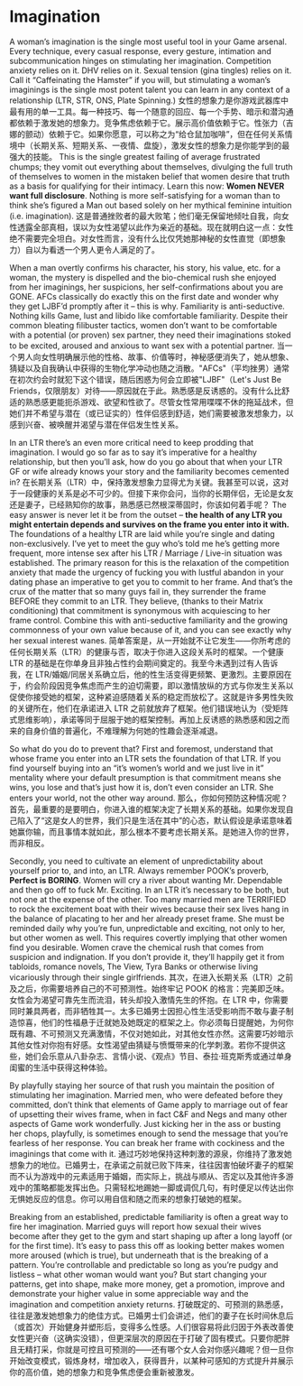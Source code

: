 # Imagination

A woman’s imagination is the single most useful tool in your Game arsenal. Every technique, every casual response, every gesture, intimation and subcommunication hinges on stimulating her imagination. Competition anxiety relies on it. DHV relies on it. Sexual tension (gina tingles) relies on it. Call it “Caffeinating the Hamster” if you will, but stimulating a woman’s imaginings is the single most potent talent you can learn in any context of a relationship (LTR, STR, ONS, Plate Spinning.)
女性的想象力是你游戏武器库中最有用的单一工具。每一种技巧、每一个随意的回应、每一个手势、暗示和潜沟通都依赖于激发她的想象力。竞争焦虑依赖于它。展示高价值依赖于它。性张力（吉娜的颤动）依赖于它。如果你愿意，可以称之为“给仓鼠加咖啡”，但在任何关系情境中（长期关系、短期关系、一夜情、盘旋），激发女性的想象力是你能学到的最强大的技能。
This is the single greatest failing of average frustrated chumps; they vomit out everything about themselves, divulging the full truth of themselves to women in the mistaken belief that women desire that truth as a basis for qualifying for their intimacy. Learn this now: **Women NEVER want full disclosure**. Nothing is more self-satisfying for a woman than to think she’s figured a Man out based solely on her mythical feminine intuition (i.e. imagination).
这是普通挫败者的最大败笔；他们毫无保留地倾吐自我，向女性透露全部真相，误以为女性渴望以此作为亲近的基础。现在就明白这一点：女性绝不需要完全坦白。对女性而言，没有什么比仅凭她那神秘的女性直觉（即想象力）自以为看透一个男人更令人满足的了。

When a man overtly confirms his character, his story, his value, etc. for a woman, the mystery is dispelled and the bio-chemical rush she enjoyed from her imaginings, her suspicions, her self-confirmations about you are GONE. AFCs classically do exactly this on the first date and wonder why they get LJBF’d promptly after it – this is why. Familiarity is anti-seductive. Nothing kills Game, lust and libido like comfortable familiarity. Despite their common bleating filibuster tactics, women don’t want to be comfortable with a potential (or proven) sex partner, they need their imaginations stoked to be excited, aroused and anxious to want sex with a potential partner.
当一个男人向女性明确展示他的性格、故事、价值等时，神秘感便消失了，她从想象、猜疑以及自我确认中获得的生物化学冲动也随之消散。"AFCs"（平均挫男）通常在初次约会时就犯下这个错误，随后困惑为何会立即被"LJBF"（Let's Just Be Friends，仅限朋友）对待——原因就在于此。熟悉感是反诱惑的。没有什么比舒适的熟悉感更能扼杀游戏、欲望和性欲了。尽管女性常用喋喋不休的拖延战术，但她们并不希望与潜在（或已证实的）性伴侣感到舒适，她们需要被激发想象力，以感到兴奋、被唤醒并渴望与潜在伴侣发生性关系。

In an LTR there’s an even more critical need to keep prodding that imagination. I would go so far as to say it’s imperative for a healthy relationship, but then you’ll ask, how do you go about that when your LTR GF or wife already knows your story and the familiarity becomes cemented in?
在长期关系（LTR）中，保持激发想象力显得尤为关键。我甚至可以说，这对于一段健康的关系是必不可少的。但接下来你会问，当你的长期伴侣，无论是女友还是妻子，已经熟知你的故事，熟悉感已然根深蒂固时，你该如何着手呢？
The easy answer is never let it be from the outset – **the health of any LTR you might entertain depends and survives on the frame you enter into it with.** The foundations of a healthy LTR are laid while you’re single and dating non-exclusively. I’ve yet to meet the guy who’s told me he’s getting more frequent, more intense sex after his LTR / Marriage / Live-in situation was established. The primary reason for this is the relaxation of the competition anxiety that made the urgency of fucking you with lustful abandon in your dating phase an imperative to get you to commit to her frame. And that’s the crux of the matter that so many guys fail in, they surrender the frame BEFORE they commit to an LTR. They believe, (thanks to their Matrix conditioning) that commitment is synonymous with acquiescing to her frame control. Combine this with anti-seductive familiarity and the growing commonness of your own value because of it, and you can see exactly why her sexual interest wanes.
简单答案是，从一开始就不让它发生——你所考虑的任何长期关系（LTR）的健康与否，取决于你进入这段关系时的框架。一个健康 LTR 的基础是在你单身且非独占性约会期间奠定的。我至今未遇到过有人告诉我，在 LTR/婚姻/同居关系确立后，他的性生活变得更频繁、更激烈。主要原因在于，约会阶段因竞争焦虑而产生的迫切需要，即以激情放纵的方式与你发生关系以促使你接受她的框架，这种紧迫感随着关系的稳定而放松了。这就是许多男性失败的关键所在，他们在承诺进入 LTR 之前就放弃了框架。他们错误地认为（受矩阵式思维影响），承诺等同于屈服于她的框架控制。再加上反诱惑的熟悉感和因之而来的自身价值的普遍化，不难理解为何她的性趣会逐渐减退。

So what do you do to prevent that? First and foremost, understand that whose frame you enter into an LTR sets the foundation of that LTR. If you find yourself buying into an “it’s women’s world and we just live in it” mentality where your default presumption is that commitment means she wins, you lose and that’s just how it is, don’t even consider an LTR. She enters your world, not the other way around.
那么，你如何预防这种情况呢？首先，最重要的是要明白，你进入谁的框架决定了长期关系的基础。如果你发现自己陷入了“这是女人的世界，我们只是生活在其中”的心态，默认假设是承诺意味着她赢你输，而且事情本就如此，那么根本不要考虑长期关系。是她进入你的世界，而非相反。

Secondly, you need to cultivate an element of unpredictability about yourself prior to, and into, an LTR. Always remember POOK’s proverb, **Perfect is BORING**. Women will cry a river about wanting Mr. Dependable and then go off to fuck Mr. Exciting. In an LTR it’s necessary to be both, but not one at the expense of the other. Too many married men are TERRIFIED to rock the excitement boat with their wives because their sex lives hang in the balance of placating to her and her already preset frame. She must be reminded daily why you’re fun, unpredictable and exciting, not only to her, but other women as well. This requires covertly implying that other women find you desirable. Women crave the chemical rush that comes from suspicion and indignation. If you don’t provide it, they’ll happily get it from tabloids, romance novels, The View, Tyra Banks or otherwise living vicariously through their single girlfriends.
其次，在进入长期关系（LTR）之前及之后，你需要培养自己的不可预测性。始终牢记 POOK 的格言：完美即乏味。女性会为渴望可靠先生而流泪，转头却投入激情先生的怀抱。在 LTR 中，你需要同时兼具两者，而非牺牲其一。太多已婚男士因担心性生活受影响而不敢与妻子制造惊喜，他们的性福悬于迁就她及她既定的框架之上。你必须每日提醒她，为何你既有趣、不可预测又充满激情，不仅对她如此，对其他女性亦然。这需要巧妙暗示其他女性对你抱有好感。女性渴望由猜疑与愤慨带来的化学刺激。若你不提供这些，她们会乐意从八卦杂志、言情小说、《观点》节目、泰拉·班克斯秀或通过单身闺蜜的生活中获得这种体验。

By playfully staying her source of that rush you maintain the position of stimulating her imagination. Married men, who were defeated before they committed, don’t think that elements of Game apply to marriage out of fear of upsetting their wives frame, when in fact C&F and Negs and many other aspects of Game work wonderfully. Just kicking her in the ass or busting her chops, playfully, is sometimes enough to send the message that you’re fearless of her response. You can break her frame with cockiness and the imaginings that come with it.
通过巧妙地保持这种刺激的源泉，你维持了激发她想象力的地位。已婚男士，在承诺之前就已败下阵来，往往因害怕破坏妻子的框架而不认为游戏中的元素适用于婚姻，而实际上，挑战与顺从、否定以及其他许多游戏中的策略都能发挥出色。只需轻松地踢她一脚或调侃几句，有时便足以传达出你无惧她反应的信息。你可以用自信和随之而来的想象打破她的框架。

Breaking from an established, predictable familiarity is often a great way to fire her imagination. Married guys will report how sexual their wives become after they get to the gym and start shaping up after a long layoff (or for the first time). It’s easy to pass this off as looking better makes women more aroused (which is true), but underneath that is the breaking of a pattern. You’re controllable and predictable so long as you’re pudgy and listless – what other woman would want you? But start changing your patterns, get into shape, make more money, get a promotion, improve and demonstrate your higher value in some appreciable way and the imagination and competition anxiety returns.
打破既定的、可预测的熟悉感，往往是激发她想象力的绝佳方式。已婚男士们会讲述，他们的妻子在长时间休息后（或首次）开始健身并塑形后，变得多么性感。人们很容易将此归因于外表改善使女性更兴奋（这确实没错），但更深层次的原因在于打破了固有模式。只要你肥胖且无精打采，你就是可控且可预测的——还有哪个女人会对你感兴趣呢？但一旦你开始改变模式，锻炼身材，增加收入，获得晋升，以某种可感知的方式提升并展示你的高价值，她的想象力和竞争焦虑便会重新被激发。